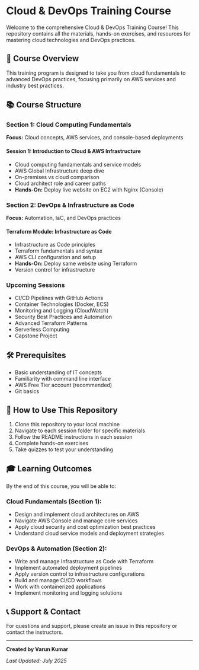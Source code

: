 # Cloud & DevOps Training Course

Welcome to the comprehensive Cloud & DevOps Training Course! This repository contains all the materials, hands-on exercises, and resources for mastering cloud technologies and DevOps practices.

## 🎯 Course Overview

This training program is designed to take you from cloud fundamentals to advanced DevOps practices, focusing primarily on AWS services and industry best practices.

## 📚 Course Structure

### Section 1: Cloud Computing Fundamentals
**Focus:** Cloud concepts, AWS services, and console-based deployments

#### Session 1: Introduction to Cloud & AWS Infrastructure
- Cloud computing fundamentals and service models
- AWS Global Infrastructure deep dive
- On-premises vs cloud comparison
- Cloud architect role and career paths
- **Hands-On:** Deploy live website on EC2 with Nginx (Console)

### Section 2: DevOps & Infrastructure as Code
**Focus:** Automation, IaC, and DevOps practices

#### Terraform Module: Infrastructure as Code
- Infrastructure as Code principles
- Terraform fundamentals and syntax
- AWS CLI configuration and setup
- **Hands-On:** Deploy same website using Terraform
- Version control for infrastructure

### Upcoming Sessions
- CI/CD Pipelines with GitHub Actions
- Container Technologies (Docker, ECS)
- Monitoring and Logging (CloudWatch)
- Security Best Practices and Automation
- Advanced Terraform Patterns
- Serverless Computing
- Capstone Project

## 🛠️ Prerequisites

- Basic understanding of IT concepts
- Familiarity with command line interface
- AWS Free Tier account (recommended)
- Git basics

## 📖 How to Use This Repository

1. Clone this repository to your local machine
2. Navigate to each session folder for specific materials
3. Follow the README instructions in each session
4. Complete hands-on exercises
5. Take quizzes to test your understanding

## 🎓 Learning Outcomes

By the end of this course, you will be able to:

### Cloud Fundamentals (Section 1):
- Design and implement cloud architectures on AWS
- Navigate AWS Console and manage core services
- Apply cloud security and cost optimization best practices
- Understand cloud service models and deployment strategies

### DevOps & Automation (Section 2):
- Write and manage Infrastructure as Code with Terraform
- Implement automated deployment pipelines
- Apply version control to infrastructure configurations
- Build and manage CI/CD workflows
- Work with containerized applications
- Implement monitoring and logging solutions

## 📞 Support & Contact

For questions and support, please create an issue in this repository or contact the instructors.

---

**Created by Varun Kumar**

*Last Updated: July 2025*
